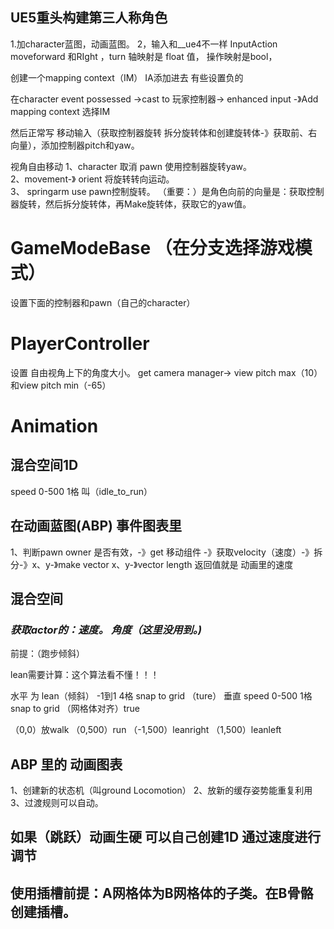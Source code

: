 ## UE5重头构建第三人称角色
1.加character蓝图，动画蓝图。
2，输入和__ue4不一样
InputAction  moveforward 和RIght  ，turn  轴映射是 float 值，  操作映射是bool，  

创建一个mapping context（IM）  IA添加进去  有些设置负的

在character  event possessed ->cast to 玩家控制器-> enhanced input -》Add mapping context 选择IM

然后正常写     移动输入（获取控制器旋转  拆分旋转体和创建旋转体-》获取前、右向量），添加控制器pitch和yaw。

视角自由移动 
1、character  取消  pawn  使用控制器旋转yaw。  
2、movement-》 orient 将旋转转向运动。  
3、 springarm use pawn控制旋转。
（重要：）是角色向前的向量是：获取控制器旋转，然后拆分旋转体，再Make旋转体，获取它的yaw值。

# GameModeBase （在分支选择游戏模式）
设置下面的控制器和pawn（自己的character）


# PlayerController
设置 自由视角上下的角度大小。
get camera manager-> view pitch max（10）和view  pitch min（-65） 

# Animation
## 混合空间1D   
speed 0-500  1格  叫（idle_to_run）


## 在动画蓝图(ABP)    事件图表里
1、判断pawn owner 是否有效，-》get 移动组件 -》获取velocity（速度）-》拆分-》x、y-》make vector x、y-》vector length  返回值就是 动画里的速度

## 混合空间
### _获取actor的：速度。  角度（这里没用到。)_


前提：（跑步倾斜）

lean需要计算：这个算法看不懂！！！


水平 为 lean（倾斜）  -1到1  4格     snap to grid （ture）
垂直   speed         0-500  1格   snap to grid （网格体对齐）true

（0,0）放walk  （0,500）run   （-1,500）leanright  （1,500）leanleft

## ABP 里的 动画图表
1、创建新的状态机（叫ground Locomotion）
2、放新的缓存姿势能重复利用
3、过渡规则可以自动。


## 如果（跳跃）动画生硬 可以自己创建1D  通过速度进行调节

## 使用插槽前提：A网格体为B网格体的子类。在B骨骼创建插槽。
